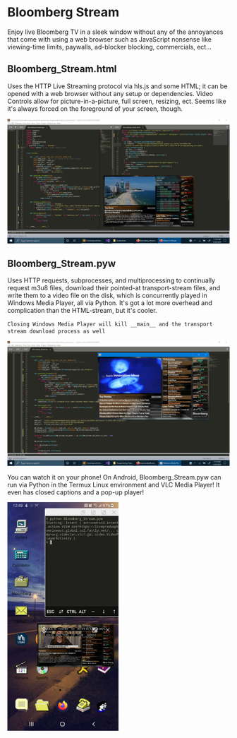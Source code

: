# Bloomberg Stream

Enjoy live Bloomberg TV in a sleek window without any of the annoyances that come with using a web browser such as JavaScript nonsense like viewing-time limits, paywalls, ad-blocker blocking, commercials, ect...

## Bloomberg_Stream.html
Uses the HTTP Live Streaming protocol via hls.js and some HTML; it can be opened with a web browser without any setup or dependencies. Video Controls allow for picture-in-a-picture, full screen, resizing, ect. Seems like it's always forced on the foreground of your screen, though. 

![alt text](https://github.com/treatmesubj/Bloomberg_Stream/blob/master/Screenshot%20(33).png)


## Bloomberg_Stream.pyw
Uses HTTP requests, subprocesses, and multiprocessing to continually request m3u8 files, download their pointed-at transport-stream files, and write them to a video file on the disk, which is concurrently played in Windows Media Player, all via Python. It's got a lot more overhead and complication than the HTML-stream, but it's cooler. 
```
Closing Windows Media Player will kill __main__ and the transport stream download process as well
```

![alt text](https://github.com/treatmesubj/Bloomberg_Stream/blob/master/Screenshot%20(31).png)

You can watch it on your phone! On Android, Bloomberg_Stream.pyw can run via Python in the Termux Linux environment and VLC Media Player! It even has closed captions and a pop-up player!

<img src="https://github.com/treatmesubj/Bloomberg_Stream/blob/master/droid_bb.jpg" width="50%" height="50%">
